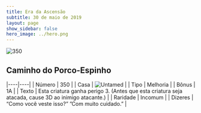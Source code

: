 ```yaml
---
title: Era da Ascensão
subtitle: 30 de maio de 2019
layout: page
show_sidebar: false
hero_image: ../hero.png
---
```


![350](https://cdn.keyforgegame.com/media/card_front/pt/435_350_VJ2QFMX6Q7_pt.png)

## Caminho do Porco-Espinho

|----|----|
| Número | 350 |
| Casa | ![Untamed](https://archonarcana.com/images/thumb/b/bd/Untamed.png/22px-Untamed.png "Indomados") |
| Tipo | Melhoria |
| Bônus | 1A |
| Texto | Esta criatura ganha perigo 3. (Antes que esta criatura  seja atacada, cause 3D ao  inimigo atacante.) |
| Raridade | Incomum |
| Dizeres | “Como você veste isso?” ”Com muito cuidado.” |
